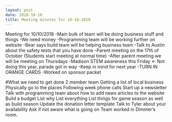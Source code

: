 ```yaml
---
layout: post
date: 2018-10-10
title: Meeting minutes for 10-10-2018
---
```


Meeting for 10/10/2018
-Main bulk of team will be doing business stuff and things
-We need money
-Programming team will be working further on website
-Bear says build team will be helping business team
-Talk to Austin about the safety tests that you have done
-Parent meeting on the 17th of October (Students start meeting at normal time)
-After parent meeting we will be meeting on Thursdays
-Madison STEM awareness this Friday ← Not doing this year, parade got in way
-Keep in mind for next year
-TURN IN ORANGE CARDS
-Worked on sponsor packet 

#What we need to get done
2 member team
Getting a list of local business
Physically go to the places
Following week phone calls
Start up a newsletter
Talk with programming team about how to add news articles to the website
Build a budget
List why
List everything
List things for game season as well as build season
Update the donation letter template
Talk to Tyler about your availability
Ask if not aware what is going on
Team worked in Dimmer’s room.
